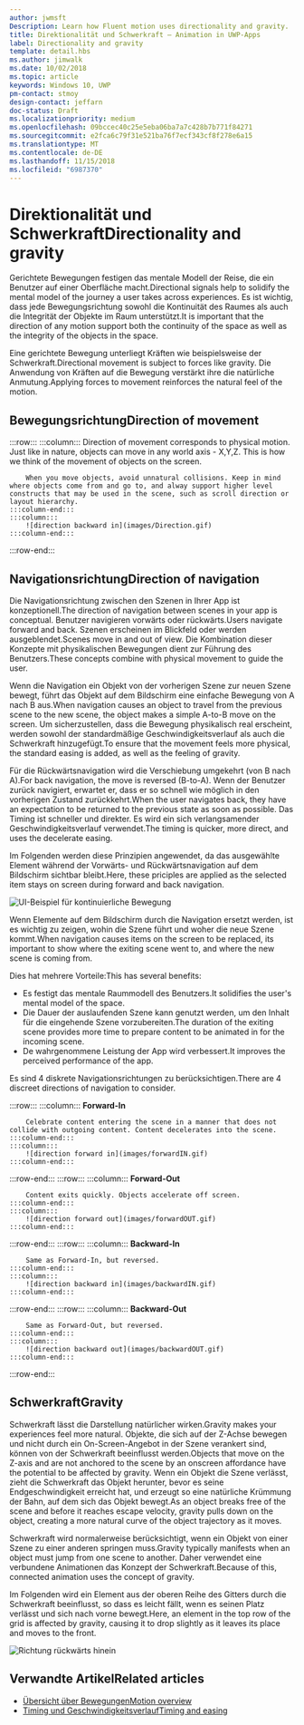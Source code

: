 ```yaml
---
author: jwmsft
Description: Learn how Fluent motion uses directionality and gravity.
title: Direktionalität und Schwerkraft – Animation in UWP-Apps
label: Directionality and gravity
template: detail.hbs
ms.author: jimwalk
ms.date: 10/02/2018
ms.topic: article
keywords: Windows 10, UWP
pm-contact: stmoy
design-contact: jeffarn
doc-status: Draft
ms.localizationpriority: medium
ms.openlocfilehash: 09bccec40c25e5eba06ba7a7c428b7b771f84271
ms.sourcegitcommit: e2fca6c79f31e521ba76f7ecf343cf8f278e6a15
ms.translationtype: MT
ms.contentlocale: de-DE
ms.lasthandoff: 11/15/2018
ms.locfileid: "6987370"
---
```

# <a name="directionality-and-gravity"></a><span data-ttu-id="cef2f-103">Direktionalität und Schwerkraft</span><span class="sxs-lookup"><span data-stu-id="cef2f-103">Directionality and gravity</span></span>

<span data-ttu-id="cef2f-104">Gerichtete Bewegungen festigen das mentale Modell der Reise, die ein Benutzer auf einer Oberfläche macht.</span><span class="sxs-lookup"><span data-stu-id="cef2f-104">Directional signals help to solidify the mental model of the journey a user takes across experiences.</span></span> <span data-ttu-id="cef2f-105">Es ist wichtig, dass jede Bewegungsrichtung sowohl die Kontinuität des Raumes als auch die Integrität der Objekte im Raum unterstützt.</span><span class="sxs-lookup"><span data-stu-id="cef2f-105">It is important that the direction of any motion support both the continuity of the space as well as the integrity of the objects in the space.</span></span>

<span data-ttu-id="cef2f-106">Eine gerichtete Bewegung unterliegt Kräften wie beispielsweise der Schwerkraft.</span><span class="sxs-lookup"><span data-stu-id="cef2f-106">Directional movement is subject to forces like gravity.</span></span> <span data-ttu-id="cef2f-107">Die Anwendung von Kräften auf die Bewegung verstärkt ihre die natürliche Anmutung.</span><span class="sxs-lookup"><span data-stu-id="cef2f-107">Applying forces to movement reinforces the natural feel of the motion.</span></span>

## <a name="direction-of-movement"></a><span data-ttu-id="cef2f-108">Bewegungsrichtung</span><span class="sxs-lookup"><span data-stu-id="cef2f-108">Direction of movement</span></span>

:::row:::
    :::column:::
        Direction of movement corresponds to physical motion. Just like in nature, objects can move in any world axis - X,Y,Z. This is how we think of the movement of objects on the screen.

        When you move objects, avoid unnatural collisions. Keep in mind where objects come from and go to, and alway support higher level constructs that may be used in the scene, such as scroll direction or layout hierarchy.
    :::column-end:::
    :::column:::
        ![direction backward in](images/Direction.gif)
    :::column-end:::
:::row-end:::

## <a name="direction-of-navigation"></a><span data-ttu-id="cef2f-109">Navigationsrichtung</span><span class="sxs-lookup"><span data-stu-id="cef2f-109">Direction of navigation</span></span>

<span data-ttu-id="cef2f-110">Die Navigationsrichtung zwischen den Szenen in Ihrer App ist konzeptionell.</span><span class="sxs-lookup"><span data-stu-id="cef2f-110">The direction of navigation between scenes in your app is conceptual.</span></span> <span data-ttu-id="cef2f-111">Benutzer navigieren vorwärts oder rückwärts.</span><span class="sxs-lookup"><span data-stu-id="cef2f-111">Users navigate forward and back.</span></span> <span data-ttu-id="cef2f-112">Szenen erscheinen im Blickfeld oder werden ausgeblendet.</span><span class="sxs-lookup"><span data-stu-id="cef2f-112">Scenes move in and out of view.</span></span> <span data-ttu-id="cef2f-113">Die Kombination dieser Konzepte mit physikalischen Bewegungen dient zur Führung des Benutzers.</span><span class="sxs-lookup"><span data-stu-id="cef2f-113">These concepts combine with physical movement to guide the user.</span></span>

<span data-ttu-id="cef2f-114">Wenn die Navigation ein Objekt von der vorherigen Szene zur neuen Szene bewegt, führt das Objekt auf dem Bildschirm eine einfache Bewegung von A nach B aus.</span><span class="sxs-lookup"><span data-stu-id="cef2f-114">When navigation causes an object to travel from the previous scene to the new scene, the object makes a simple A-to-B move on the screen.</span></span> <span data-ttu-id="cef2f-115">Um sicherzustellen, dass die Bewegung physikalisch real erscheint, werden sowohl der standardmäßige Geschwindigkeitsverlauf als auch die Schwerkraft hinzugefügt.</span><span class="sxs-lookup"><span data-stu-id="cef2f-115">To ensure that the movement feels more physical, the standard easing is added, as well as the feeling of gravity.</span></span>

<span data-ttu-id="cef2f-116">Für die Rückwärtsnavigation wird die Verschiebung umgekehrt (von B nach A).</span><span class="sxs-lookup"><span data-stu-id="cef2f-116">For back navigation, the move is reversed (B-to-A).</span></span> <span data-ttu-id="cef2f-117">Wenn der Benutzer zurück navigiert, erwartet er, dass er so schnell wie möglich in den vorherigen Zustand zurückkehrt.</span><span class="sxs-lookup"><span data-stu-id="cef2f-117">When the user navigates back, they have an expectation to be returned to the previous state as soon as possible.</span></span> <span data-ttu-id="cef2f-118">Das Timing ist schneller und direkter. Es wird ein sich verlangsamender Geschwindigkeitsverlauf verwendet.</span><span class="sxs-lookup"><span data-stu-id="cef2f-118">The timing is quicker, more direct, and uses the decelerate easing.</span></span>

<span data-ttu-id="cef2f-119">Im Folgenden werden diese Prinzipien angewendet, da das ausgewählte Element während der Vorwärts- und Rückwärtsnavigation auf dem Bildschirm sichtbar bleibt.</span><span class="sxs-lookup"><span data-stu-id="cef2f-119">Here, these priciples are applied as the selected item stays on screen during forward and back navigation.</span></span>

![UI-Beispiel für kontinuierliche Bewegung](images/continuous3.gif)

<span data-ttu-id="cef2f-121">Wenn Elemente auf dem Bildschirm durch die Navigation ersetzt werden, ist es wichtig zu zeigen, wohin die Szene führt und woher die neue Szene kommt.</span><span class="sxs-lookup"><span data-stu-id="cef2f-121">When navigation causes items on the screen to be replaced, its important to show where the exiting scene went to, and where the new scene is coming from.</span></span>

<span data-ttu-id="cef2f-122">Dies hat mehrere Vorteile:</span><span class="sxs-lookup"><span data-stu-id="cef2f-122">This has several benefits:</span></span>

- <span data-ttu-id="cef2f-123">Es festigt das mentale Raummodell des Benutzers.</span><span class="sxs-lookup"><span data-stu-id="cef2f-123">It solidifies the user's mental model of the space.</span></span>
- <span data-ttu-id="cef2f-124">Die Dauer der auslaufenden Szene kann genutzt werden, um den Inhalt für die eingehende Szene vorzubereiten.</span><span class="sxs-lookup"><span data-stu-id="cef2f-124">The duration of the exiting scene provides more time to prepare content to be animated in for the incoming scene.</span></span>
- <span data-ttu-id="cef2f-125">De wahrgenommene Leistung der App wird verbessert.</span><span class="sxs-lookup"><span data-stu-id="cef2f-125">It improves the perceived performance of the app.</span></span>

<span data-ttu-id="cef2f-126">Es sind 4 diskrete Navigationsrichtungen zu berücksichtigen.</span><span class="sxs-lookup"><span data-stu-id="cef2f-126">There are 4 discreet directions of navigation to consider.</span></span>

:::row:::
    :::column:::
        **Forward-In**

        Celebrate content entering the scene in a manner that does not collide with outgoing content. Content decelerates into the scene.
    :::column-end:::
    :::column:::
        ![direction forward in](images/forwardIN.gif)
    :::column-end:::
:::row-end:::
:::row:::
    :::column:::
        **Forward-Out**

        Content exits quickly. Objects accelerate off screen.
    :::column-end:::
    :::column:::
        ![direction forward out](images/forwardOUT.gif)
    :::column-end:::
:::row-end:::
:::row:::
    :::column:::
        **Backward-In**

        Same as Forward-In, but reversed.
    :::column-end:::
    :::column:::
        ![direction backward in](images/backwardIN.gif)
    :::column-end:::
:::row-end:::
:::row:::
    :::column:::
        **Backward-Out**

        Same as Forward-Out, but reversed.
    :::column-end:::
    :::column:::
        ![direction backward out](images/backwardOUT.gif)
    :::column-end:::
:::row-end:::

## <a name="gravity"></a><span data-ttu-id="cef2f-127">Schwerkraft</span><span class="sxs-lookup"><span data-stu-id="cef2f-127">Gravity</span></span>

<span data-ttu-id="cef2f-128">Schwerkraft lässt die Darstellung natürlicher wirken.</span><span class="sxs-lookup"><span data-stu-id="cef2f-128">Gravity makes your experiences feel more natural.</span></span> <span data-ttu-id="cef2f-129">Objekte, die sich auf der Z-Achse bewegen und nicht durch ein On-Screen-Angebot in der Szene verankert sind, können von der Schwerkraft beeinflusst werden.</span><span class="sxs-lookup"><span data-stu-id="cef2f-129">Objects that move on the Z-axis and are not anchored to the scene by an onscreen affordance have the potential to be affected by gravity.</span></span> <span data-ttu-id="cef2f-130">Wenn ein Objekt die Szene verlässt, zieht die Schwerkraft das Objekt herunter, bevor es seine Endgeschwindigkeit erreicht hat, und erzeugt so eine natürliche Krümmung der Bahn, auf dem sich das Objekt bewegt.</span><span class="sxs-lookup"><span data-stu-id="cef2f-130">As an object breaks free of the scene and before it reaches escape velocity, gravity pulls down on the object, creating a more natural curve of the object trajectory as it moves.</span></span>

<span data-ttu-id="cef2f-131">Schwerkraft wird normalerweise berücksichtigt, wenn ein Objekt von einer Szene zu einer anderen springen muss.</span><span class="sxs-lookup"><span data-stu-id="cef2f-131">Gravity typically manifests when an object must jump from one scene to another.</span></span> <span data-ttu-id="cef2f-132">Daher verwendet eine verbundene Animationen das Konzept der Schwerkraft.</span><span class="sxs-lookup"><span data-stu-id="cef2f-132">Because of this, connected animation uses the concept of gravity.</span></span>

<span data-ttu-id="cef2f-133">Im Folgenden wird ein Element aus der oberen Reihe des Gitters durch die Schwerkraft beeinflusst, so dass es leicht fällt, wenn es seinen Platz verlässt und sich nach vorne bewegt.</span><span class="sxs-lookup"><span data-stu-id="cef2f-133">Here, an element in the top row of the grid is affected by gravity, causing it to drop slightly as it leaves its place and moves to the front.</span></span>

![Richtung rückwärts hinein](images/continuity-photos.gif)

## <a name="related-articles"></a><span data-ttu-id="cef2f-135">Verwandte Artikel</span><span class="sxs-lookup"><span data-stu-id="cef2f-135">Related articles</span></span>

- [<span data-ttu-id="cef2f-136">Übersicht über Bewegungen</span><span class="sxs-lookup"><span data-stu-id="cef2f-136">Motion overview</span></span>](index.md)
- [<span data-ttu-id="cef2f-137">Timing und Geschwindigkeitsverlauf</span><span class="sxs-lookup"><span data-stu-id="cef2f-137">Timing and easing</span></span>](timing-and-easing.md)